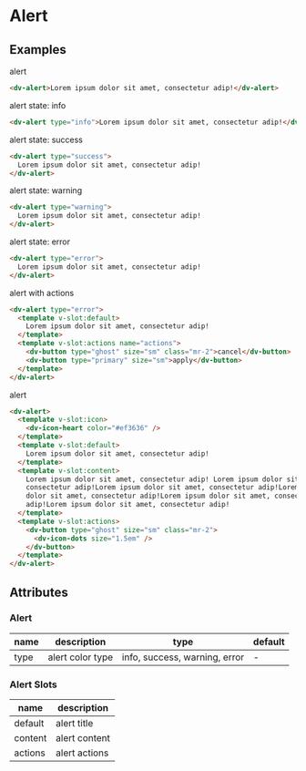 # Alert

## Examples

alert

```html :::demo
<dv-alert>Lorem ipsum dolor sit amet, consectetur adip!</dv-alert>
```

alert state: info

```html :::demo
<dv-alert type="info">Lorem ipsum dolor sit amet, consectetur adip!</dv-alert>
```

alert state: success

```html :::demo
<dv-alert type="success">
  Lorem ipsum dolor sit amet, consectetur adip!
</dv-alert>
```

alert state: warning

```html :::demo
<dv-alert type="warning">
  Lorem ipsum dolor sit amet, consectetur adip!
</dv-alert>
```

alert state: error

```html :::demo
<dv-alert type="error">
  Lorem ipsum dolor sit amet, consectetur adip!
</dv-alert>
```

alert with actions

```html :::demo
<dv-alert type="error">
  <template v-slot:default>
    Lorem ipsum dolor sit amet, consectetur adip!
  </template>
  <template v-slot:actions name="actions">
    <dv-button type="ghost" size="sm" class="mr-2">cancel</dv-button>
    <dv-button type="primary" size="sm">apply</dv-button>
  </template>
</dv-alert>
```

alert

```html :::demo
<dv-alert>
  <template v-slot:icon>
    <dv-icon-heart color="#ef3636" />
  </template>
  <template v-slot:default>
    Lorem ipsum dolor sit amet, consectetur adip!
  </template>
  <template v-slot:content>
    Lorem ipsum dolor sit amet, consectetur adip! Lorem ipsum dolor sit amet,
    consectetur adip!Lorem ipsum dolor sit amet, consectetur adip!Lorem ipsum
    dolor sit amet, consectetur adip!Lorem ipsum dolor sit amet, consectetur
    adip!Lorem ipsum dolor sit amet, consectetur adip!
  </template>
  <template v-slot:actions>
    <dv-button type="ghost" size="sm" class="mr-2">
      <dv-icon-dots size="1.5em" />
    </dv-button>
  </template>
</dv-alert>
```

## Attributes

### Alert

| name | description      | type                          | default |
| ---- | ---------------- | ----------------------------- | ------- |
| type | alert color type | info, success, warning, error | -       |

### Alert Slots

| name    | description   |
| ------- | ------------- |
| default | alert title   |
| content | alert content |
| actions | alert actions |
